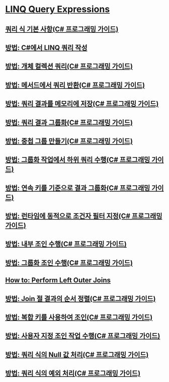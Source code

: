 # [LINQ Query Expressions](TocOutOfQuery)
## [쿼리 식 기본 사항(C# 프로그래밍 가이드)](query-expression-basics.md)
## [방법: C#에서 LINQ 쿼리 작성](how-to-write-linq-queries.md)
## [방법: 개체 컬렉션 쿼리(C# 프로그래밍 가이드)](how-to-query-a-collection-of-objects.md)
## [방법: 메서드에서 쿼리 반환(C# 프로그래밍 가이드)](how-to-return-a-query-from-a-method.md)
## [방법: 쿼리 결과를 메모리에 저장(C# 프로그래밍 가이드)](how-to-store-the-results-of-a-query-in-memory.md)
## [방법: 쿼리 결과 그룹화(C# 프로그래밍 가이드)](how-to-group-query-results.md)
## [방법: 중첩 그룹 만들기(C# 프로그래밍 가이드)](how-to-create-a-nested-group.md)
## [방법: 그룹화 작업에서 하위 쿼리 수행(C# 프로그래밍 가이드)](how-to-perform-a-subquery-on-a-grouping-operation.md)
## [방법: 연속 키를 기준으로 결과 그룹화(C# 프로그래밍 가이드)](how-to-group-results-by-contiguous-keys.md)
## [방법: 런타임에 동적으로 조건자 필터 지정(C# 프로그래밍 가이드)](how-to-dynamically-specify-predicate-filters-at-runtime.md)
## [방법: 내부 조인 수행(C# 프로그래밍 가이드)](how-to-perform-inner-joins.md)
## [방법: 그룹화 조인 수행(C# 프로그래밍 가이드)](how-to-perform-grouped-joins.md)
## [How to: Perform Left Outer Joins](TocOutOfQuery)
## [방법: Join 절 결과의 순서 정렬(C# 프로그래밍 가이드)](how-to-order-the-results-of-a-join-clause.md)
## [방법: 복합 키를 사용하여 조인(C# 프로그래밍 가이드)](how-to-join-by-using-composite-keys.md)
## [방법: 사용자 지정 조인 작업 수행(C# 프로그래밍 가이드)](how-to-perform-custom-join-operations.md)
## [방법: 쿼리 식의 Null 값 처리(C# 프로그래밍 가이드)](how-to-handle-null-values-in-query-expressions.md)
## [방법: 쿼리 식의 예외 처리(C# 프로그래밍 가이드)](how-to-handle-exceptions-in-query-expressions.md)
